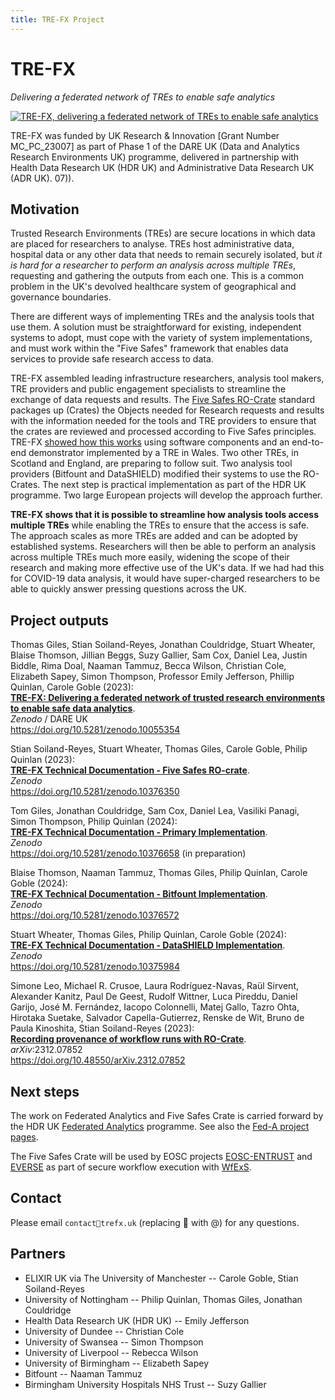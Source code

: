 ```yaml
---
title: TRE-FX Project
---
```


# TRE-FX

_Delivering a federated network of TREs to enable safe analytics_

<a href="assets/img/tre-fx-logo.svg"><img src="assets/img/tre-fx-logo.svg" alt="TRE-FX, delivering a federated network of TREs to enable safe analytics" /></a>

TRE-FX was funded by UK Research & Innovation [Grant Number MC_PC_23007] as part of Phase 1 of the DARE UK (Data and Analytics Research Environments UK) programme, delivered in partnership with Health Data Research UK (HDR UK) and Administrative Data Research UK (ADR UK). 07)).

## Motivation

Trusted Research Environments (TREs) are secure locations in which data are placed for researchers to analyse. TREs host administrative data, hospital data or any other data that needs to remain securely isolated, but _it is hard for a researcher to perform an analysis across multiple TREs_, requesting and gathering the outputs from each one. This is a common problem in the UK's devolved healthcare system of geographical and governance boundaries. 

There are different ways of implementing TREs and the analysis tools that use them. A solution must be straightforward for existing, independent systems to adopt, must cope with the variety of system implementations, and must work within the "Five Safes" framework that enables data services to provide safe research access to data. 

TRE-FX assembled leading infrastructure researchers, analysis tool makers, TRE providers and public engagement specialists to streamline the exchange of data requests and results. The [Five Safes RO-Crate](/5s-crate/) standard packages up (Crates) the Objects needed for Research requests and results with the information needed for the tools and TRE providers to ensure that the crates are reviewed and processed according to Five Safes principles. TRE-FX [showed how this works](implementation) using software components and an end-to-end demonstrator implemented by a TRE in Wales. Two other TREs, in Scotland and England, are preparing to follow suit. Two analysis tool providers (Bitfount and DataSHIELD) modified their systems to use the RO-Crates. The next step is practical implementation as part of the HDR UK programme. Two large European projects will develop the approach further. 

**TRE-FX shows that it is possible to streamline how analysis tools access multiple TREs** while enabling the TREs to ensure that the access is safe. The approach scales as more TREs are added and can be adopted by established systems. Researchers will then be able to perform an analysis across multiple TREs much more easily, widening the scope of their research and making more effective use of the UK's data. If we had had this for COVID-19 data analysis, it would have super-charged researchers to be able to quickly answer pressing questions across the UK. 



## Project outputs

Thomas Giles, Stian Soiland-Reyes, Jonathan Couldridge, Stuart Wheater, Blaise Thomson, Jillian Beggs, Suzy Gallier, Sam Cox, Daniel Lea, Justin Biddle, Rima Doal, Naaman Tammuz, Becca Wilson, Christian Cole, Elizabeth Sapey, Simon Thompson, Professor Emily Jefferson, Phillip Quinlan, Carole Goble (2023):  
[**TRE-FX: Delivering a federated network of trusted research environments to enable safe data analytics**](https://doi.org/10.5281/zenodo.10055354).  
_Zenodo_ / DARE UK  
<https://doi.org/10.5281/zenodo.10055354>

Stian Soiland-Reyes, Stuart Wheater, Thomas Giles, Carole Goble, Philip Quinlan (2023):  
[**TRE-FX Technical Documentation - Five Safes RO-crate**](https://doi.org/10.5281/zenodo.10376350).  
_Zenodo_  
<https://doi.org/10.5281/zenodo.10376350>

Tom Giles, Jonathan Couldridge, Sam Cox, Daniel Lea, Vasiliki Panagi, Simon Thompson, Philip Quinlan (2024):  
[**TRE-FX Technical Documentation - Primary Implementation**](https://doi.org/10.5281/zenodo.10376658).  
_Zenodo_  
<https://doi.org/10.5281/zenodo.10376658> (in preparation)

Blaise Thomson, Naaman Tammuz, Thomas Giles, Philip Quinlan, Carole Goble (2024):  
[**TRE-FX Technical Documentation - Bitfount Implementation**](https://doi.org/10.5281/zenodo.10376572).  
_Zenodo_  
<https://doi.org/10.5281/zenodo.10376572>

Stuart Wheater, Thomas Giles, Philip Quinlan, Carole Goble (2024):  
[**TRE-FX Technical Documentation - DataSHIELD Implementation**](https://doi.org/10.5281/zenodo.10375984).  
_Zenodo_  
<https://doi.org/10.5281/zenodo.10375984>

Simone Leo, Michael R. Crusoe, Laura Rodríguez-Navas, Raül Sirvent, Alexander Kanitz, Paul De Geest, Rudolf Wittner, Luca Pireddu, Daniel Garijo, José M. Fernández, Iacopo Colonnelli, Matej Gallo, Tazro Ohta, Hirotaka Suetake, Salvador Capella-Gutierrez, Renske de Wit, Bruno de Paula Kinoshita, Stian Soiland-Reyes (2023):  
[**Recording provenance of workflow runs with RO-Crate**](https://arxiv.org/pdf/2312.07852.pdf).  
_arXiv_:2312.07852  
<https://doi.org/10.48550/arXiv.2312.07852>

## Next steps

The work on Federated Analytics and Five Safes Crate is carried forward by the HDR UK [Federated Analytics](https://www.hdruk.ac.uk/research/research-data-infrastructure/federated-analytics/) programme. See also the [Fed-A project pages](https://fed-a.org/).

The Five Safes Crate will be used by EOSC projects [EOSC-ENTRUST](https://esciencelab.org.uk/projects/eosc-entrust/) and [EVERSE](https://everse.software/) as part of secure workflow execution with [WfExS](https://github.com/inab/WfExS-backend).

## Contact

Please email `contact🤠trefx.uk` (replacing 🤠 with @) for any questions.

## Partners

* ELIXIR UK via The University of Manchester -- Carole Goble, Stian Soiland-Reyes
* University of Nottingham -- Philip Quinlan, Thomas Giles, Jonathan Couldridge
* Health Data Research UK (HDR UK) -- Emily Jefferson
* University of Dundee -- Christian Cole
* University of Swansea -- Simon Thompson
* University of Liverpool -- Rebecca Wilson
* University of Birmingham -- Elizabeth Sapey
* Bitfount -- Naaman Tammuz
* Birmingham University Hospitals NHS Trust -- Suzy Gallier
